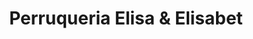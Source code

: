 ---
title: "Perruqueria Elisa & Elisabet"
url: /arbeca/perruqueria-elisa-und-elisabet/
shop: Friseur
---